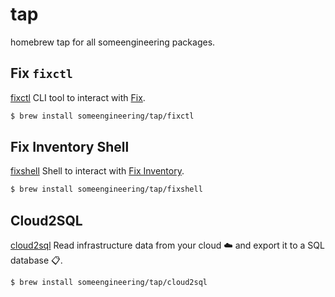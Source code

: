 # tap
homebrew tap for all someengineering packages.

## Fix `fixctl`

[fixctl](https://github.com/someengineering/fixctl) CLI tool to interact with [Fix](https://fix.security).

```bash
$ brew install someengineering/tap/fixctl
```

## Fix Inventory Shell

[fixshell](https://github.com/someengineering/fixinventory/tree/main/fixshell) Shell to interact with [Fix Inventory](https://inventory.fix.security).

```bash
$ brew install someengineering/tap/fixshell
```

## Cloud2SQL
[cloud2sql](https://github.com/someengineering/cloud2sql) Read infrastructure data from your cloud ☁️ and export it to a SQL database 📋.

```bash
$ brew install someengineering/tap/cloud2sql
```
